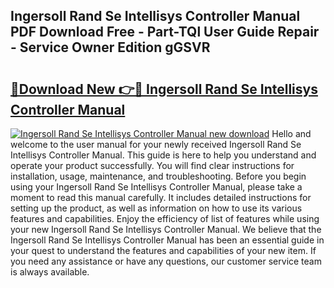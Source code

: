## Ingersoll Rand Se Intellisys Controller Manual PDF Download Free - Part-TQl User Guide Repair - Service Owner Edition gGSVR

# <h2><a href="http://bc55670.oget.top/?id=Ingersoll+Rand+Se+Intellisys+Controller+Manual">🔗Download New 👉🔴 Ingersoll Rand Se Intellisys Controller Manual</a></h2>

[![Ingersoll Rand Se Intellisys Controller Manual new download](https://i.imgur.com/5g1atiW.png)](http://bc55670.oget.top/?id=Ingersoll+Rand+Se+Intellisys+Controller+Manual)
Hello and welcome to the user manual for your newly received Ingersoll Rand Se Intellisys Controller Manual. This guide is here to help you understand and operate your product successfully. You will find clear instructions for installation, usage, maintenance, and troubleshooting. Before you begin using your Ingersoll Rand Se Intellisys Controller Manual, please take a moment to read this manual carefully. It includes detailed instructions for setting up the product, as well as information on how to use its various features and capabilities. Enjoy the efficiency of list of features while using your new Ingersoll Rand Se Intellisys Controller Manual. We believe that the Ingersoll Rand Se Intellisys Controller Manual has been an essential guide in your quest to understand the features and capabilities of your new item. If you need any assistance or have any questions, our customer service team is always available.
